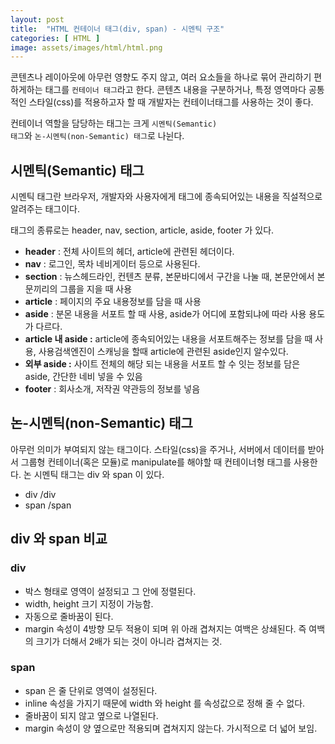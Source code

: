 ```yaml
---
layout: post
title:  "HTML 컨테이너 태그(div, span) - 시멘틱 구조"
categories: [ HTML ]
image: assets/images/html/html.png
---
```


콘텐츠나 레이아웃에 아무런 영향도 주지 않고, 여러 요소들을 하나로 묶어 관리하기 편하게하는 태그를 <code>컨테이너 태그</code>라고 한다. 콘텐츠 내용을 구분하거나, 특정 영역마다 공통적인 스타일(css)를 적용하고자 할 때 개발자는 컨테이너태그를 사용하는 것이 좋다.

컨테이너 역할을 담당하는 태그는 크게 <code>시멘틱(Semantic) 태그</code>와 <code>논-시멘틱(non-Semantic) 태그</code>로 나뉜다.

## 시멘틱(Semantic) 태그


시멘틱 태그란 브라우저, 개발자와 사용자에게 태그에 종속되어있는 내용을 직설적으로 알려주는 태그이다.

태그의 종류로는 header, nav, section, article, aside, footer 가 있다.

-   **header** : 전체 사이트의 헤더, article에 관련된 헤더이다.
-   **nav** : 로그인, 목차 네비게이터 등으로 사용된다.
-   **section** : 뉴스헤드라인, 컨텐츠 분류, 본문바디에서 구간을 나눌 때, 본문안에서 본문끼리의 그룹을 지을 때 사용
-   **article** : 페이지의 주요 내용정보를 담을 때 사용
-   **aside** : 분몬 내용을 서포트 할 때 사용, aside가 어디에 포함되냐에 따라 사용 용도가 다르다.
-   **article 내 aside :** article에 종속되어있는 내용을 서포트해주는 정보를 담을 때 사용, 사용검색엔진이 스캐닝을 할때 article에 관련된 aside인지 알수있다.
-   **외부 aside :** 사이트 전체의 해당 되는 내용을 서포트 할 수 잇는 정보를 담은 aside, 간단한 네비 넣을 수 있음
-   **footer** : 회사소개, 저작권 약관등의 정보를 넣음

## 논-시멘틱(non-Semantic) 태그

아무런 의미가 부여되지 않는 태그이다. 스타일(css)을 주거나, 서버에서 데이터를 받아서 그룹형 컨테이너(혹은 모듈)로 manipulate를 해야할 때 컨테이너형 태그를 사용한다. 논 시멘틱 태그는 div 와 span 이 있다.

-   div /div
-   span /span

## div 와 span 비교

### div

-   박스 형태로 영역이 설정되고 그 안에 정렬된다.
-   width, height 크기 지정이 가능함.
-   자동으로 줄바꿈이 된다.
-   margin 속성이 4방향 모두 적용이 되며 위 아래 겹쳐지는 여백은 상쇄된다. 즉 여백의 크기가 더해서 2배가 되는 것이 아니라 겹쳐지는 것.

### span

-   span 은 줄 단위로 영역이 설정된다.
-   inline 속성을 가지기 때문에 width 와 height 를 속성값으로 정해 줄 수 없다.
-   줄바꿈이 되지 않고 옆으로 나열된다.
-   margin 속성이 양 옆으로만 적용되며 겹쳐지지 않는다. 가시적으로 더 넓어 보임.